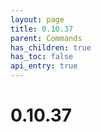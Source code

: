 ```yaml
---
layout: page
title: 0.10.37
parent: Commands
has_children: true
has_toc: false
api_entry: true
---
```


# 0.10.37